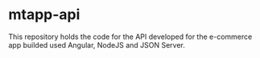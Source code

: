 # mtapp-api

This repository holds the code for the API developed for the e-commerce app builded used Angular, NodeJS and JSON Server.
